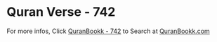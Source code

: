 # Quran Verse - 742 

For more infos, Click [QuranBookk - 742](https://www.quranbookk.com/quran/search?q=742) to Search at [QuranBookk.com](http://quranbookk.com/)